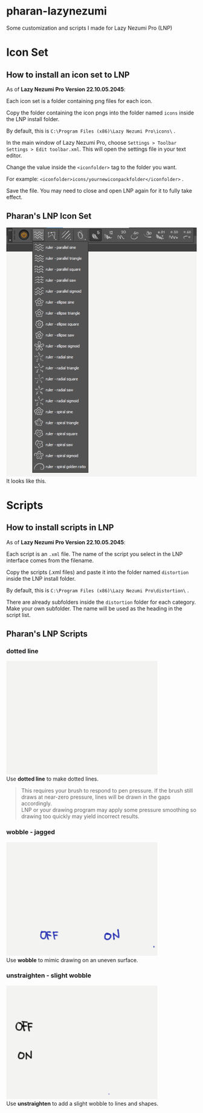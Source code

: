 # pharan-lazynezumi
Some customization and scripts I made for Lazy Nezumi Pro (LNP)


# Icon Set
## How to install an icon set to LNP
As of **Lazy Nezumi Pro Version 22.10.05.2045**:

Each icon set is a folder containing png files for each icon.

Copy the folder containing the icon pngs into the folder named `icons` inside the LNP install folder.

By default, this is `C:\Program Files (x86)\Lazy Nezumi Pro\icons\` .

In the main window of Lazy Nezumi Pro, choose `Settings > Toolbar Settings > Edit toolbar.xml`. This will open the settings file in your text editor. 

Change the value inside the `<iconfolder>` tag to the folder you want.

For example: `<iconfolder>icons/yournewiconpackfolder</iconfolder>` .

Save the file. You may need to close and open LNP again for it to fully take effect.

## Pharan's LNP Icon Set
![](docimg/iconset-pharan.png)
It looks like this.  


# Scripts
## How to install scripts in LNP
As of **Lazy Nezumi Pro Version 22.10.05.2045**:

Each script is an `.xml` file.
The name of the script you select in the LNP interface comes from the filename.

Copy the scripts (.xml files) and paste it into the folder named `distortion` inside the LNP install folder.

By default, this is `C:\Program Files (x86)\Lazy Nezumi Pro\distortion\` .

There are already subfolders inside the `distortion` folder for each category. Make your own subfolder. The name will be used as the heading in the script list.


## Pharan's LNP Scripts
### dotted line
![](docimg/scripts-dotted-line.gif)  
Use **dotted line** to make dotted lines.  
> This requires your brush to respond to pen pressure. If the brush still draws at near-zero pressure, lines will be drawn in the gaps accordingly.  
> LNP or your drawing program may apply some pressure smoothing so drawing too quickly may yield incorrect results.


### wobble - jagged
![](docimg/scripts-wobble-jagged.gif)  
Use **wobble** to mimic drawing on an uneven surface.

### unstraighten - slight wobble
![](docimg/scripts-unstraighten-slightwobble.gif)  
Use **unstraighten** to add a slight wobble to lines and shapes.


